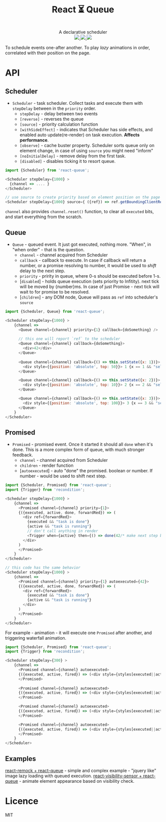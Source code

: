 <div align="center">
  <h1>React ⏳ Queue</h1>
  <br/>
  A declarative scheduler
  <br/>
    
  <a href="https://www.npmjs.com/package/react-queue">
   <img src="https://img.shields.io/npm/v/react-queue.svg?style=flat-square" />
  </a>
  
  <a href="https://codecov.io/github/theKashey/react-queue">
     <img src="https://img.shields.io/codecov/c/github/theKashey/react-queue.svg?style=flat-square" />
   </a>
   
   <a href="https://travis-ci.org/theKashey/react-queue">
     <img src="https://img.shields.io/travis/theKashey/react-queue/master.svg">
   </a>

  <br/>  
</div>  

To schedule events one-after another. To play _lazy_ animations in order, correlated with their position on the page.

# API
## Scheduler
- `Scheduler` - task scheduler. Collect tasks and execute them with `stepDelay` between in the `priority` order.
  - `stepDelay` - delay between two events
  - `[reverse]` - reverses the queue
  - `[source]` - priority calculation function
  - `[withSideEffect]` - indicates that Scheduler has  side effects, and enabled auto update(re-render) on task execution. __Affects performance__. 
  - `[observe]` - cache buster property. Scheduler sorts queue only on element change, in case of using `source` you might need "inform"
  - `[noInitialDelay]` - remove delay from the first task.
  - `[disabled]` - disables ticking
  it to resort queue.
  
  
```js
import {Scheduler} from 'react-queue';

<Scheduler stepDelay={1000} >
  {channel => .... }
</Scheduler>

// use source to create priority based on element position on the page
<Scheduler stepDelay={1000} source={ ({ref}) => ref.getBoundingClientRect().top} />
```
`channel` also provides `channel.reset()` function, to clear all `executed` bits, and start everything from the scratch.

## Queue
- `Queue` - queued event. It just got executed, nothing more. "When", in "when order" - that is the question.
  - `channel` - channel acquired from Scheduler
  - `callback` - callback to execute. In case if callback will return a number, or a promise resolving to number, it would be used to _shift_ delay to the next step.
  - `priority` - pririty in queue, where 0-s should be executed before 1-s.
  - [`disabled`] - holds queue execution (sets priority to Infitity).
  next tick will be moved by {number}ms. In case of just Promise - next tick will wait to for promise to be resolved.
  - [`children`] - any DOM node, Queue will pass as `ref` into scheduler's `source` 

```js
import {Scheduler, Queue} from 'react-queue';

<Scheduler stepDelay={1000} >
    {channel => 
      <Queue channel={channel} priority={1} callback={doSomething} />
      
      // this one will report `ref` to the scheduler
      <Queue channel={channel} callback={doSomething}>
        <div>42</div>
      </Queue>  
         
      <Queue channel={channel} callback={() => this.setState({x: 1})}>
        <div style={{position: 'absolute', top: 50}}> 1 {x == 1 && "selected!!"}</div>
      </Queue>

      <Queue channel={channel} callback={() => this.setState({x: 2})}>
        <div style={{position: 'absolute', top: 10}}> 2 {x == 2 && "selected!!"}</div>
      </Queue>

      <Queue channel={channel} callback={() => this.setState({x: 3})}>
        <div style={{position: 'absolute', top: 100}}> 3 {x == 3 && "selected!!"}</div>
      </Queue>
    }
</Scheduler>
```

## Promised
- `Promised` - promised event. Once it started it should all `done` when it's done. This is a more complex form of queue, with much stronger feedback.
  - `channel` - channel acquired from Scheduler
  - `children` - render function
  - [`autoexecuted`] - auto "done" the promised. boolean or number. If number - would be used to shift next step.
```js
import {Scheduler, Promised} from 'react-queue';
import {Trigger} from 'recondition';

<Scheduler stepDelay={1000} >
    {channel => 
      <Promised channel={channel} priority={1}>
      {({executed, active, done, forwardRed}) => (
        <div ref={forwardRed}>
          {executed && "task is done"}
          {active && "task is running"}
          // don't call anything in render
          <Trigger when={active} then={() => done(42/* make next step by 42ms later*/)}/>
        </div>
      )
      </Promised>      
    }
</Scheduler>

// this code has the same behavior
<Scheduler stepDelay={1000} >
    {channel => 
      <Promised channel={channel} priority={1} autoexecuted={42}>
      {({executed, active, done, forwardRed}) => (
        <div ref={forwardRed}>
          {executed && "task is done"}
          {active && "task is running"}          
        </div>
      )
      </Promised>      
    }
</Scheduler>
```  

For example - animation - it will execute one `Promised` after another, and triggering waterfall animation.
```js
import {Scheduler, Promised} from 'react-queue';
import {Trigger} from 'recondition';

<Scheduler stepDelay={300} >
    {channel => 
      <Promised channel={channel} autoexecuted>
      {({executed, active, fired}) => (<div style={styles[executed||active ? styleA : styleB}>Line1</div>)}
      </Promised>      
      
      <Promised channel={channel} autoexecuted>
      {({executed, active, fired}) => (<div style={styles[executed||active ? styleA : styleB}>Line2</div>)}
      </Promised>      

      <Promised channel={channel} autoexecuted>
      {({executed, active, fired}) => (<div style={styles[executed||active ? styleA : styleB}>Line3</div>)}
      </Promised>      

      <Promised channel={channel} autoexecuted>
      {({executed, active, fired}) => (<div style={styles[executed||active ? styleA : styleB}>Line4</div>)}
      </Promised>      
    }
</Scheduler>
```  

## Examples
[react-remock + react-queue](https://codesandbox.io/s/q89q2jm8qw) - simple and complex example - "jquery like" image lazy loading with queued execution.
[react-visibility-sensor + react-queue](https://codesandbox.io/s/6xvr42y6xr) - animate element appearance based on visibility check.

# Licence
 MIT
 
 
